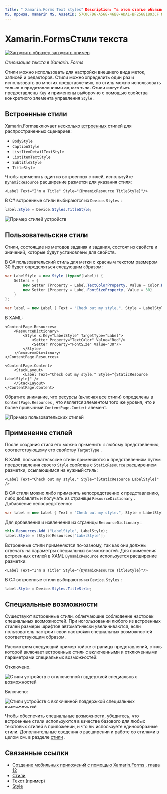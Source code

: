 ```yaml
---
Title: " Xamarin.Forms Text styles" Description: "в этой статье объясняется, как выполнять стилизацию текста в Xamarin.Forms приложениях. Стили можно определить один раз и использовать во многих представлениях, но стиль можно использовать только с представлениями одного типа. "
MS. произв. Xamarin MS. AssetID: 57C0CFD6-A568-46B8-ADA1-BF25681893CF MS. Technology: Xamarin-Forms author: давидбритч MS. author: дабритч МС. Дата: 05/22/2017 No-Loc: [ Xamarin.Forms , Xamarin.Essentials ]
---
```


# <a name="xamarinforms-text-styles"></a>Xamarin.FormsСтили текста

[![Загрузить образец](~/media/shared/download.png) загрузить пример](https://docs.microsoft.com/samples/xamarin/xamarin-forms-samples/userinterface-text)

_Стилизация текста в Xamarin. Forms_

Стили можно использовать для настройки внешнего вида меток, записей и редакторов. Стили можно определить один раз и использовать во многих представлениях, но стиль можно использовать только с представлениями одного типа.
Стили могут быть предоставлены `Key` и применены выборочно с помощью свойства конкретного элемента управления `Style` .

## <a name="built-in-styles"></a>Встроенные стили

Xamarin.Formsвключает несколько [встроенных](xref:Xamarin.Forms.Device.Styles) стилей для распространенных сценариев:

- `BodyStyle`
- `CaptionStyle`
- `ListItemDetailTextStyle`
- `ListItemTextStyle`
- `SubtitleStyle`
- `TitleStyle`

Чтобы применить один из встроенных стилей, используйте `DynamicResource` расширение разметки для указания стиля:

```xaml
<Label Text="I'm a Title" Style="{DynamicResource TitleStyle}"/>
```

В C# встроенные стили выбираются из `Device.Styles` :

```csharp
label.Style = Device.Styles.TitleStyle;
```

![Пример стилей устройств](styles-images/builtinstyles.png)

## <a name="custom-styles"></a>Пользовательские стили

Стили, состоящие из методов задания и задания, состоят из свойств и значений, которые будут установлены для свойств.

В C# пользовательский стиль для метки с красным текстом размером 30 будет определяться следующим образом:

```csharp
var LabelStyle = new Style (typeof(Label)) {
    Setters = {
        new Setter {Property = Label.TextColorProperty, Value = Color.Red},
        new Setter {Property = Label.FontSizeProperty, Value = 30}
    }
};

var label = new Label { Text = "Check out my style.", Style = LabelStyle };
```

В XAML:

```xaml
<ContentPage.Resources>
    <ResourceDictionary>
        <Style x:Key="LabelStyle" TargetType="Label">
            <Setter Property="TextColor" Value="Red"/>
            <Setter Property="FontSize" Value="30"/>
        </Style>
    </ResourceDictionary>
</ContentPage.Resources>

<ContentPage.Content>
    <StackLayout>
        <Label Text="Check out my style." Style="{StaticResource LabelStyle}" />
    </StackLayout>
</ContentPage.Content>
```

Обратите внимание, что ресурсы (включая все стили) определены в `ContentPage.Resources` , что является элементом того же уровня, что и более привычный `ContentPage.Content` элемент.

![Пример пользовательских стилей](styles-images/customstyle.png)

## <a name="applying-styles"></a>Применение стилей

После создания стиля его можно применить к любому представлению, соответствующему его свойству `TargetType` .

В XAML пользовательские стили применяются к представлениям путем предоставления своего `Style` свойства с `StaticResource` расширением разметки, ссылающимся на нужный стиль:

```xaml
<Label Text="Check out my style." Style="{StaticResource LabelStyle}" />
```

В C# стили можно либо применять непосредственно к представлению, либо добавлять и получать из страницы `ResourceDictionary` . Добавление непосредственно:

```csharp
var label = new Label { Text = "Check out my style.", Style = LabelStyle };
```

Для добавления и извлечения из страницы `ResourceDictionary` :

```csharp
this.Resources.Add ("LabelStyle", LabelStyle);
label.Style = (Style)Resources["LabelStyle"];
```

Встроенные стили применяются по-разному, так как они должны отвечать на параметры специальных возможностей. Для применения встроенных стилей в XAML `DynamicResource` используется расширение разметки:

```xaml
<Label Text="I'm a Title" Style="{DynamicResource TitleStyle}"/>
```

В C# встроенные стили выбираются из `Device.Styles` :

```csharp
label.Style = Device.Styles.TitleStyle;
```

## <a name="accessibility"></a>Специальные возможности

Существуют встроенные стили, облегчающие соблюдение настроек специальных возможностей. При использовании любого из встроенных стилей размеры шрифтов автоматически увеличиваются, если пользователь настроит свои настройки специальных возможностей соответствующим образом.

Рассмотрим следующий пример той же страницы представлений, стиль которой включает встроенные стили с включенными и отключенными параметрами специальных возможностей:

Отключено.

![Стили устройств с отключенной поддержкой специальных возможностей](styles-images/pre-access.png)

Включено:

![Стили устройств с включенной поддержкой специальных возможностей](styles-images/post-access.png)

Чтобы обеспечить специальные возможности, убедитесь, что встроенные стили используются в качестве базового для любых текстовых стилей в приложении, и что вы используете единообразные стили. Дополнительные сведения о расширении и работе со стилями в целом см. в разделе [стили](~/xamarin-forms/user-interface/styles/index.md) .

## <a name="related-links"></a>Связанные ссылки

- [Создание мобильных приложений с помощью Xamarin.Forms , глава 12](https://developer.xamarin.com/r/xamarin-forms/book/chapter12.pdf)
- [Стили](~/xamarin-forms/user-interface/styles/index.md)
- [Текст (пример)](https://docs.microsoft.com/samples/xamarin/xamarin-forms-samples/userinterface-text)
- [Style](xref:Xamarin.Forms.Style)
